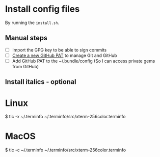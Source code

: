 # Install config files

By running the `install.sh`.

## Manual steps
- [ ] Import the GPG key to be able to sign commits
- [ ] [Create a new GitHub PAT][1] to manage Git and GitHub
- [ ] Add GitHub PAT to the ~/.bundle/config (So I can access private gems from
      GitHub)

[1]: https://github.com/settings/tokens

## Install italics - optional

  # Linux
  $ tic -x ~/.terminfo ~/.terminfo/src/xterm-256color.terminfo

  # MacOS
  $ tic -c ~/.terminfo ~/.terminfo/src/xterm-256color.terminfo


